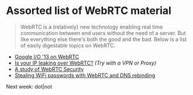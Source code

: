 # Assorted list of WebRTC material

> WebRTC is a (relatively) new technology enabling real time communication between end users without the need of a server. But like everything else there's both the good and the bad.
Below is a list of easily digestable topics on WebRTC.


* [Google I/O '13 on WebRTC](https://www.youtube.com/watch?v=p2HzZkd2A40)
* [Is your IP leaking over WebRTC?](https://www.privacytools.io/webrtc.html) *(Try with a VPN or Proxy)*
* [A study of WebRTC Security](http://webrtc-security.github.io/)
* [Stealing WiFi passwords with WebRTC and DNS rebinding](https://miki.it/blog/2015/4/20/the-power-of-dns-rebinding-stealing-wifi-passwords-with-a-website/)

Next week: dot|not
